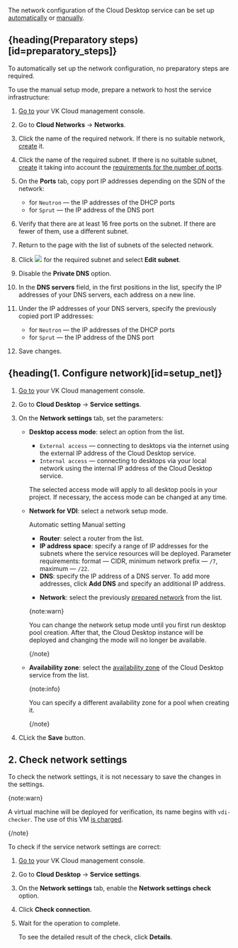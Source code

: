 The network configuration of the Cloud Desktop service can be set up [automatically](../../../concepts/about#automatic_net_setup) or [manually](../../../concepts/about#manual_net_setup).

## {heading(Preparatory steps)[id=preparatory_steps]}

To automatically set up the network configuration, no preparatory steps are required.

To use the manual setup mode, prepare a network to host the service infrastructure:

1. [Go to](https://msk.cloud.vk.com/app/en) your VK Cloud management console.
1. Go to **Cloud Networks** → **Networks**.
1. Click the name of the required network. If there is no suitable network, [create](/en/networks/vnet/instructions/net#creating_network) it.
1. Click the name of the required subnet. If there is no suitable subnet, [create](/en/networks/vnet/instructions/net#creating_subnet) it taking into account the [requirements for the number of ports](../../../concepts/about#ports_number).
1. On the **Ports** tab, copy port IP addresses depending on the SDN of the network:

   - for `Neutron` — the IP addresses of the DHCP ports
   - for `Sprut` — the IP address of the DNS port

1. Verify that there are at least 16 free ports on the subnet. If there are fewer of them, use a different subnet.
1. Return to the page with the list of subnets of the selected network.
1. Click ![ ](/en/assets/more-icon.svg "inline") for the required subnet and select **Edit subnet**.
1. Disable the **Private DNS** option.
1. In the **DNS servers** field, in the first positions in the list, specify the IP addresses of your DNS servers, each address on a new line.
1. Under the IP addresses of your DNS servers, specify the previously copied port IP addresses:

   - for `Neutron` — the IP addresses of the DHCP ports
   - for `Sprut` — the IP address of the DNS port

1. Save changes.

## {heading(1. Configure network)[id=setup_net]}

1. [Go to](https://msk.cloud.vk.com/app/en) your VK Cloud management console.
1. Go to **Cloud Desktop** → **Service settings**.
1. On the **Network settings** tab, set the parameters:

   - **Desktop access mode**: select an option from the list.

      - `External access` — connecting to desktops via the internet using the external IP address of the Cloud Desktop service.
      - `Internal access` — connecting to desktops via your local network using the internal IP address of the Cloud Desktop service.

      The selected access mode will apply to all desktop pools in your project. If necessary, the access mode can be changed at any time.

   - **Network for VDI**: select a network setup mode.

      <tabs>
      <tablist>
      <tab>Automatic setting</tab>
      <tab>Manual setting</tab>
      </tablist>
      <tabpanel>

      - **Router**: select a router from the list.
      - **IP address space**: specify a range of IP addresses for the subnets where the service resources will be deployed. Parameter requirements: format — CIDR, minimum network prefix — `/7`, maximum — `/22`.
      - **DNS**: specify the IP address of a DNS server. To add more addresses, click **Add DNS** and specify an additional IP address.

      </tabpanel>
      <tabpanel>

      - **Network**: select the previously [prepared network](#preparatory_steps) from the list.

      </tabpanel>
      </tabs>

      {note:warn}

      You can change the network setup mode until you first run desktop pool creation. After that, the Cloud Desktop instance will be deployed and changing the mode will no longer be available.

      {/note}

   - **Availability zone**: select the [availability zone](/en/intro/start/concepts/architecture#az) of the Cloud Desktop service from the list.

     {note:info}

     You can specify a different availability zone for a pool when creating it.

     {/note}

1. CLick the **Save** button.

## 2. Check network settings

To check the network settings, it is not necessary to save the changes in the settings.

{note:warn}

A virtual machine will be deployed for verification, its name begins with `vdi-checker`. The use of this VM [is charged](/en/computing/iaas/tariffication).

{/note}

To check if the service network settings are correct:

1. [Go to](https://msk.cloud.vk.com/app/en) your VK Cloud management console.
1. Go to **Cloud Desktop** → **Service settings**.
1. On the **Network settings** tab, enable the **Network settings check** option.
1. Click **Check connection**.
1. Wait for the operation to complete.

   To see the detailed result of the check, click **Details**.
